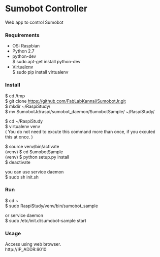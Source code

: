 Sumobot Controller
===============

Web app to control Sumobot <br>

### Requirements
- OS: Raspbian <br>
- Python 2.7 <br>
- python-dev <br>
$ sudo apt-get install python-dev <br>
- [Virtualenv](https://virtualenv.readthedocs.org/en/latest/) <br>
$ sudo pip install virtualenv <br>

### Install
$ cd /tmp<br>
$ git clone https://github.com/FabLabKannai/SumobotJr.git <br>
$ mkdir ~/RaspiStudy/ <br>
$ mv SumobotJr/raspi/sumobot_daemon/SumobotSample/ ~/RaspiStudy/ <br>

$ cd ~/RaspiStudy <br>
$ virtualenv venv <br>
( You do not need to excute this command more than once, if you excuted this at once. ) <br>

$ source venv/bin/activate <br>
(venv) $ cd SumobotSample <br>
(venv) $ python setup.py install <br>
$ deactivate <br>

you can use service daemon <br>
$ sudo sh init.sh <br>

### Run
$ cd ~<br>
$ sudo RaspiStudy/venv/bin/sumobot_sample <br>

or service daemon <br>
$ sudo /etc/init.d/sumobot-sample start <br>

### Usage
Access using web browser. <br>
http://IP_ADDR:6010 <br>
